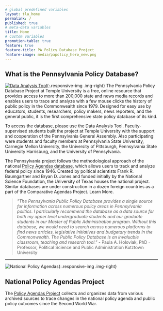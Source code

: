 ```yaml
---
# global predefined variables
layout: tla_home
permalink: /
published: true
# meta-data variables
title: Home
# custom variables
promotion-table: true
feature: true
feature-title: PA Policy Database Project
feature-image: media/papolicy_hero_new.png
---
```

## What is the Pennsylvania Policy Database?
[![Data Analysis Tool]({{site.baseurl}}/media/data-analysis.png)](http://policydb.temple.edu/PAPolicy/analysis.spg){:.responsive-img .img-right}
The Pennsylvania Policy Database Project at Temple University is a free, online resource that provides access to more than 200,000  state and news media records and enables users to trace and analyze with a few mouse clicks the history of public policy in the Commonwealth since 1979.  Designed for easy use by educators, students, researchers, policy makers, news reporters, and the general public, it is the first comprehensive state policy database of its kind.

To access the database, please use the Data Analysis Tool. Faculty-supervised students built the project at Temple University with the support and cooperation of the Pennsylvania General Assembly. Also participating were students and faculty members at Pennsylvania State University, Carnegie Mellon University, the University of Pittsburgh, Pennsylvania State University Harrisburg, and the University of Pennsylvania.

The Pennsylvania project follows the methodological approach of the national [Policy Agendas database](www.policyagendas.org), which allows users to track and analyze federal policy since 1946. Created by political scientists Frank R. Baumgartner and Bryan D. Jones and funded initially by the National Science Foundation, the University of Texas houses the national project. Similar databases are under construction in a dozen foreign countries as a part of the Comparative Agendas Project. Learn More.

> _"The Pennsylvania Public Policy Database provides a single source for information across numerous policy areas in Pennsylvania politics.  I particularly recommend the database as a data source for both my upper level undergraduate students and our graduate students in our Master of Public Administration program.  Without this database, we would need to search across numerous platforms to find news articles, legislative initiatives and budgetary trends in the Commonwealth.  The Public Policy Database is an invaluable classroom, teaching and research tool."_  - Paula A. Holoviak, PhD - Professor, Political Science and Public Administration Kutztown University 

___

![National Policy Agendas]({{site.baseurl}}/media/resized2_national_policy_agendas.png){:.responsive-img .img-right}
## National Policy Agendas Project
The [Policy Agendas Project](http://www.policyagendas.org/) collects and organizes data from various archived sources to trace changes in the national policy agenda and public policy outcomes since the Second World War.
